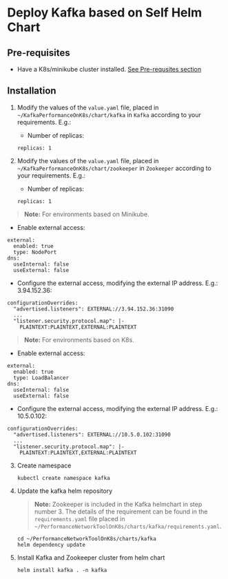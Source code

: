 # Deploy Kafka based on Self Helm Chart

## Pre-requisites

- Have a K8s/minikube cluster installed. [See Pre-requsites section](../README.md/#prerequisites)

## Installation

1. Modify the values of the `value.yaml` file, placed in `~/KafkaPerformanceOnK8s/chart/kafka` in `Kafka` according to your requirements. E.g.:

   - Number of replicas:

   ```console
   replicas: 1
   ```

2. Modify the values of the `value.yaml` file, placed in `~/KafkaPerformanceOnK8s/chart/zookeeper` in `Zookeeper` according to your requirements. E.g.:

   - Number of replicas:

   ```console
   replicas: 1
   ```

> **Note:** For environments based on Minikube.

   - Enable external access:

   ```console
   external:
     enabled: true
     type: NodePort
   dns:
     useInternal: false
     useExternal: false
   ```

   - Configure the external access, modifying the external IP address. E.g.: 3.94.152.36:

   ```console
   configurationOverrides:
     "advertised.listeners": EXTERNAL://3.94.152.36:31090
     ...
     "listener.security.protocol.map": |-
       PLAINTEXT:PLAINTEXT,EXTERNAL:PLAINTEXT
   ```

> **Note:** For environments based on K8s.

   - Enable external access:

   ```console
   external:
     enabled: true
     type: LoadBalancer
   dns:
     useInternal: false
     useExternal: false
   ```

   - Configure the external access, modifying the external IP address. E.g.: 10.5.0.102:

   ```console
   configurationOverrides:
     "advertised.listeners": EXTERNAL://10.5.0.102:31090
     ...
     "listener.security.protocol.map": |-
       PLAINTEXT:PLAINTEXT,EXTERNAL:PLAINTEXT
   ```

3. Create namespace

   ```console
   kubectl create namespace kafka
   ```

5. Update the kafka helm repository

   > **Note:** Zookeeper is included in the Kafka helmchart in step number 3. The details of the requirement can be found in the `requirements.yaml` file placed in `~/PerformanceNetworkToolOnK8s/charts/kafka/requirements.yaml`.

   ```console
   cd ~/PerformanceNetworkToolOnK8s/charts/kafka
   helm dependency update
   ```

6. Install Kafka and Zookeeper cluster from helm chart

   ```console
   helm install kafka . -n kafka
   ```
